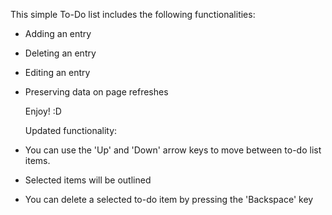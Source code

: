 This simple To-Do list includes the following functionalities:

* Adding an entry
* Deleting an entry
* Editing an entry
* Preserving data on page refreshes

  Enjoy! :D

  Updated functionality:

* You can use the 'Up' and 'Down' arrow keys to move between to-do list items.
* Selected items will be outlined
* You can delete a selected to-do item by pressing the 'Backspace' key

